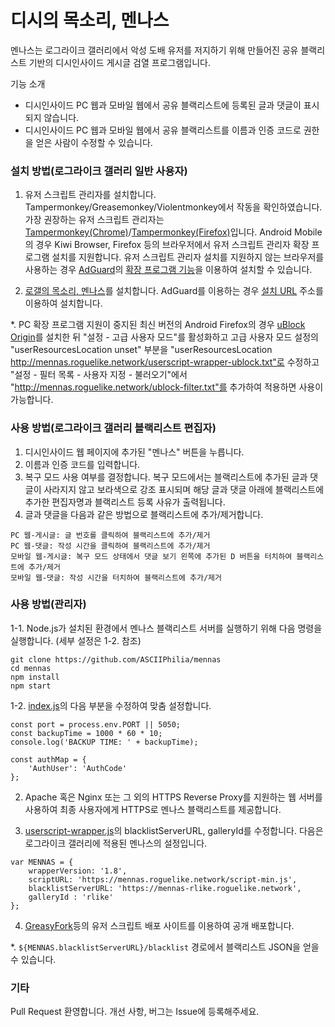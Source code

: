 # 디시의 목소리, 멘나스
멘나스는 로그라이크 갤러리에서 악성 도배 유저를 저지하기 위해 만들어진 공유 블랙리스트 기반의 디시인사이드 게시글 검열 프로그램입니다.

기능 소개
 - 디시인사이드 PC 웹과 모바일 웹에서 공유 블랙리스트에 등록된 글과 댓글이 표시되지 않습니다.
 - 디시인사이드 PC 웹과 모바일 웹에서 공유 블랙리스트를 이름과 인증 코드로 권한을 얻은 사람이 수정할 수 있습니다.


### 설치 방법(로그라이크 갤러리 일반 사용자)
  1. 유저 스크립트 관리자를 설치합니다. Tampermonkey/Greasemonkey/Violentmonkey에서 작동을 확인하였습니다. 가장 권장하는 유저 스크립트 관리자는 [Tampermonkey(Chrome)](https://chrome.google.com/webstore/detail/dhdgffkkebhmkfjojejmpbldmpobfkfo)/[Tampermonkey(Firefox)](https://addons.mozilla.org/ko/firefox/addon/tampermonkey/)입니다.
Android Mobile의 경우 Kiwi Browser, Firefox 등의 브라우저에서 유저 스크립트 관리자 확장 프로그램 설치를 지원합니다.
유저 스크립트 관리자 설치를 지원하지 않는 브라우저를 사용하는 경우 [AdGuard](https://adguard.com)의 [확장 프로그램 기능](https://kb.adguard.com/en/general/userscripts)을 이용하여 설치할 수 있습니다.

  2. [로갤의 목소리, 멘나스](https://greasyfork.org/ko/scripts/406493-%EB%A1%9C%EA%B0%A4%EC%9D%98-%EB%AA%A9%EC%86%8C%EB%A6%AC-%EB%A9%98%EB%82%98%EC%8A%A4)를 설치합니다. AdGuard를 이용하는 경우 [설치 URL](https://greasyfork.org/scripts/406493-%EB%A1%9C%EA%B0%A4%EC%9D%98-%EB%AA%A9%EC%86%8C%EB%A6%AC-%EB%A9%98%EB%82%98%EC%8A%A4/code/%EB%A1%9C%EA%B0%A4%EC%9D%98%20%EB%AA%A9%EC%86%8C%EB%A6%AC,%20%EB%A9%98%EB%82%98%EC%8A%A4.user.js) 주소를 이용하여 설치합니다.
  
  *. PC 확장 프로그램 지원이 중지된 최신 버전의 Android Firefox의 경우 [uBlock Origin](https://addons.mozilla.org/ko/android/addon/ublock-origin)를 설치한 뒤 "설정 - 고급 사용자 모드"를 활성화하고 고급 사용자 모드 설정의
"userResourcesLocation unset" 부분을 "userResourcesLocation http://mennas.roguelike.network/userscript-wrapper-ublock.txt"로 수정하고 "설정 - 필터 목록 - 사용자 지정 - 불러오기"에서 "http://mennas.roguelike.network/ublock-filter.txt"를 추가하여 적용하면 사용이 가능합니다.

### 사용 방법(로그라이크 갤러리 블랙리스트 편집자)
  1. 디시인사이드 웹 페이지에 추가된 "멘나스" 버튼을 누릅니다.
  2. 이름과 인증 코드를 입력합니다.
  3. 복구 모드 사용 여부를 결정합니다. 복구 모드에서는 블랙리스트에 추가된 글과 댓글이 사라지지 않고 보라색으로 강조 표시되며 해당 글과 댓글 아래에 블랙리스트에 추가한 편집자명과 블랙리스트 등록 사유가 출력됩니다.
  4. 글과 댓글을 다음과 같은 방법으로 블랙리스트에 추가/제거합니다.
```  
PC 웹-게시글: 글 번호를 클릭하여 블랙리스트에 추가/제거
PC 웹-댓글: 작성 시간을 클릭하여 블랙리스트에 추가/제거
모바일 웹-게시글: 복구 모드 상태에서 댓글 보기 왼쪽에 추가된 D 버튼을 터치하여 블랙리스트에 추가/제거
모바일 웹-댓글: 작성 시간을 터치하여 블랙리스트에 추가/제거
```
### 사용 방법(관리자)
  1-1. Node.js가 설치된 환경에서 멘나스 블랙리스트 서버를 실행하기 위해 다음 명령을 실행합니다. (세부 설정은 1-2. 참조)
```
git clone https://github.com/ASCIIPhilia/mennas
cd mennas
npm install
npm start
```
  1-2. [index.js](https://github.com/ASCIIPhilia/mennas/blob/master/userscript-wrapper.js)의 다음 부분을 수정하여 맞춤 설정합니다.
```
const port = process.env.PORT || 5050;
const backupTime = 1000 * 60 * 10;
console.log('BACKUP TIME: ' + backupTime);

const authMap = {
    'AuthUser': 'AuthCode'
};
```
  2. Apache 혹은 Nginx 또는 그 외의 HTTPS Reverse Proxy를 지원하는 웹 서버를 사용하여 최종 사용자에게 HTTPS로 멘나스 블랙리스트를 제공합니다.
  
  3. [userscript-wrapper.js](https://github.com/ASCIIPhilia/mennas/blob/master/userscript-wrapper.js)의 blacklistServerURL, galleryId를 수정합니다.
  다음은 로그라이크 갤러리에 적용된 멘나스의 설정입니다.
```
var MENNAS = {
    wrapperVersion: '1.8',
    scriptURL: 'https://mennas.roguelike.network/script-min.js',
    blacklistServerURL: 'https://mennas-rlike.roguelike.network',
    galleryId : 'rlike'
};
```
  4. [GreasyFork](http://greasyfork.org)등의 유저 스크립트 배포 사이트를 이용하여 공개 배포합니다.
  
  *. `${MENNAS.blacklistServerURL}/blacklist` 경로에서 블랙리스트 JSON을 얻을 수 있습니다.
  
### 기타
Pull Request 환영합니다. 개선 사항, 버그는 Issue에 등록해주세요.
